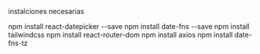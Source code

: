 instalciones necesarias

npm install react-datepicker --save
npm install date-fns --save
npm install tailwindcss
npm install react-router-dom
npm install axios
npm install date-fns-tz

